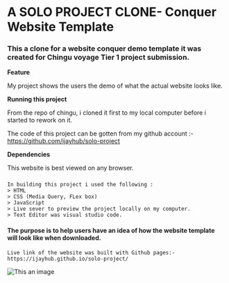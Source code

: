 # A SOLO PROJECT CLONE- Conquer Website Template
### This a clone for a website conquer demo template it was created for Chingu voyage Tier 1 project submission.

**Feature**

My project shows the users the demo of what the actual website looks like. 


**Running this project**

From the repo of chingu, i cloned it first to my local computer before i started to rework on it.

The code of this project can be gotten from my github account :- https://github.com/ijayhub/solo-project

**Dependencies**

This website is best viewed on any browser.

### 
```
In building this project i used the following : 
> HTML
> CSS (Media Query, FLex box)
> JavaScript
> Live sever to preview the project locally on my computer.
> Text Editor was visual studio code.
```
#### The purpose is to help users have an idea of how the website template will look like when downloaded.

```
Live link of the website was built with Github pages:-https://ijayhub.github.io/solo-project/
``` 
![This an image](https://123goodmorningquotes.com/wp-content/uploads/2020/05/Thank-You-GIF-1.gif)
